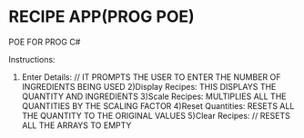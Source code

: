# RECIPE APP(PROG POE)
 POE FOR PROG C#

Instructions:

1) Enter Details: // IT PROMPTS THE USER TO ENTER THE NUMBER OF INGREDIENTS BEING USED
2)Display Recipes: THIS DISPLAYS THE QUANTITY AND INGREDIENTS
3)Scale Recipes: MULTIPLIES ALL THE QUANTITIES BY THE SCALING FACTOR
4)Reset Quantities:  RESETS ALL THE QUANTITY TO THE ORIGINAL VALUES
5)Clear Recipes: // RESETS ALL THE ARRAYS TO EMPTY

